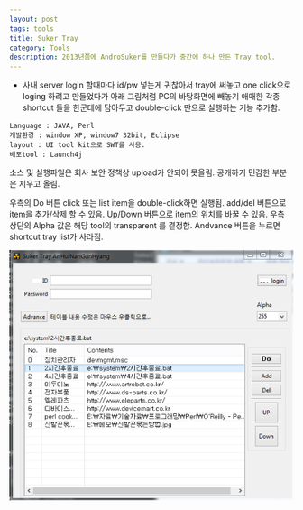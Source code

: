 ```yaml
---
layout: post
tags: tools
title: Suker Tray
category: Tools
description: 2013년쯤에 AndroSuker를 만들다가 중간에 하나 만든 Tray tool.
---
```


- 사내 server login 할때마다 id/pw 넣는게 귀찮아서 tray에 써놓고 one click으로 loging 하려고 만들었다가 아래 그림처럼 PC의 바탕화면에 빼놓기 애매한 각종 shortcut 들을 한군데에 담아두고 double-click 만으로 실행하는 기능 추가함.

```shell?line_number=false
Language : JAVA, Perl
개발환경 : window XP, window7 32bit, Eclipse
layout : UI tool kit으로 SWT를 사용.
배포tool : Launch4j
```
소스 및 실행파일은 회사 보안 정책상 upload가 안되어 못올림.
공개하기 민감한 부분은 지우고 올림.

우측의 Do 버튼 click 또는 list item을 double-click하면 실행됨.
add/del 버튼으로 item을 추가/삭제 할 수 있음.
Up/Down 버튼으로 item의 위치를 바꿀 수 있음.
우측 상단의 Alpha 값은 해당 tool의 transparent 를 결정함.
Andvance 버튼을 누르면 shortcut tray list가 사라짐.

![](/assets/ext_images/tray.PNG)
